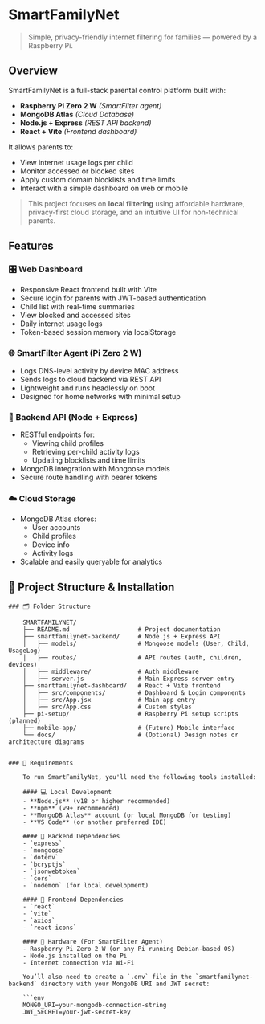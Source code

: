 # SmartFamilyNet

> Simple, privacy-friendly internet filtering for families — powered by a Raspberry Pi.

## Overview

SmartFamilyNet is a full-stack parental control platform built with:

- **Raspberry Pi Zero 2 W** *(SmartFilter agent)*
- **MongoDB Atlas** *(Cloud Database)*
- **Node.js + Express** *(REST API backend)*
- **React + Vite** *(Frontend dashboard)*

It allows parents to:

- View internet usage logs per child
- Monitor accessed or blocked sites
- Apply custom domain blocklists and time limits
- Interact with a simple dashboard on web or mobile

> This project focuses on **local filtering** using affordable hardware, privacy-first cloud storage, and an intuitive UI for non-technical parents.



## Features

### 🎛️ Web Dashboard
- Responsive React frontend built with Vite
- Secure login for parents with JWT-based authentication
- Child list with real-time summaries
- View blocked and accessed sites
- Daily internet usage logs
- Token-based session memory via localStorage

### 🌐 SmartFilter Agent (Pi Zero 2 W)
- Logs DNS-level activity by device MAC address
- Sends logs to cloud backend via REST API
- Lightweight and runs headlessly on boot
- Designed for home networks with minimal setup

### 🧠 Backend API (Node + Express)
- RESTful endpoints for:
  - Viewing child profiles
  - Retrieving per-child activity logs
  - Updating blocklists and time limits
- MongoDB integration with Mongoose models
- Secure route handling with bearer tokens

### ☁️ Cloud Storage
- MongoDB Atlas stores:
  - User accounts
  - Child profiles
  - Device info
  - Activity logs
- Scalable and easily queryable for analytics


## 📁 Project Structure & Installation

    ### 🗂 Folder Structure

        SMARTFAMILYNET/
        ├── README.md                   # Project documentation
        ├── smartfamilynet-backend/     # Node.js + Express API
        │   ├── models/                 # Mongoose models (User, Child, UsageLog)
        │   ├── routes/                 # API routes (auth, children, devices)
        │   ├── middleware/             # Auth middleware
        │   ├── server.js               # Main Express server entry
        ├── smartfamilynet-dashboard/   # React + Vite frontend
        │   ├── src/components/         # Dashboard & Login components
        │   ├── src/App.jsx             # Main app entry
        │   ├── src/App.css             # Custom styles
        ├── pi-setup/                   # Raspberry Pi setup scripts (planned)
        ├── mobile-app/                 # (Future) Mobile interface
        └── docs/                       # (Optional) Design notes or architecture diagrams


    ### 🧰 Requirements

        To run SmartFamilyNet, you'll need the following tools installed:

        #### 💻 Local Development
        - **Node.js** (v18 or higher recommended)
        - **npm** (v9+ recommended)
        - **MongoDB Atlas** account (or local MongoDB for testing)
        - **VS Code** (or another preferred IDE)

        #### 🧪 Backend Dependencies
        - `express`
        - `mongoose`
        - `dotenv`
        - `bcryptjs`
        - `jsonwebtoken`
        - `cors`
        - `nodemon` (for local development)

        #### 🎨 Frontend Dependencies
        - `react`
        - `vite`
        - `axios`
        - `react-icons`

        #### 📡 Hardware (For SmartFilter Agent)
        - Raspberry Pi Zero 2 W (or any Pi running Debian-based OS)
        - Node.js installed on the Pi
        - Internet connection via Wi-Fi

        You’ll also need to create a `.env` file in the `smartfamilynet-backend` directory with your MongoDB URI and JWT secret:

        ```env
        MONGO_URI=your-mongodb-connection-string
        JWT_SECRET=your-jwt-secret-key


